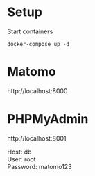 # Setup

Start containers

`docker-compose up -d`


# Matomo

http://localhost:8000

# PHPMyAdmin

http://localhost:8001

Host: db\
User: root\
Password: matomo123